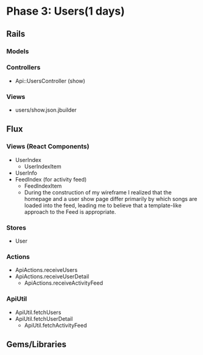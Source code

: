 # Phase 3: Users(1 days)

## Rails
### Models

### Controllers
* Api::UsersController (show)

### Views
* users/show.json.jbuilder

## Flux
### Views (React Components)
* UserIndex
  - UserIndexItem
* UserInfo
* FeedIndex (for activity feed)
  - FeedIndexItem
  - During the construction of my wireframe I realized that the homepage and a user show page differ primarily by which songs are loaded into the feed, leading me to believe that a template-like approach to the Feed is appropriate.

### Stores
* User

### Actions
* ApiActions.receiveUsers
* ApiActions.receiveUserDetail
  - ApiActions.receiveActivityFeed

### ApiUtil
* ApiUtil.fetchUsers
* ApiUtil.fetchUserDetail
  - ApiUtil.fetchActivityFeed


## Gems/Libraries
